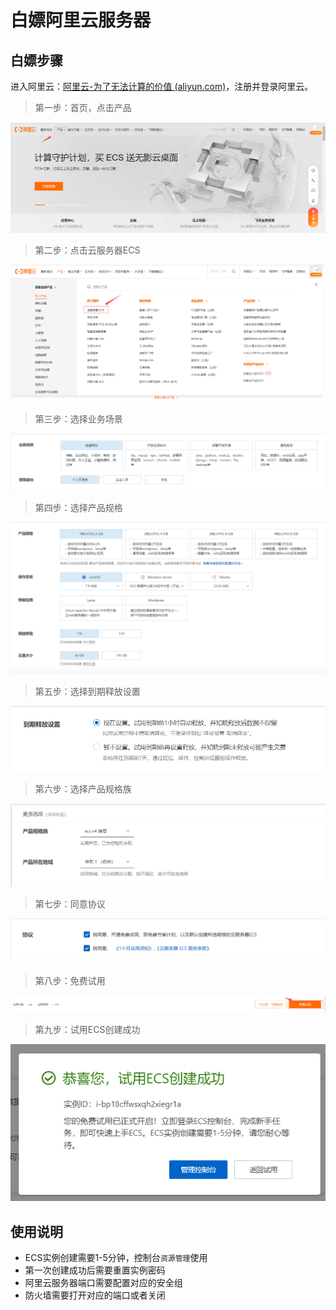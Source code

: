 # 白嫖阿里云服务器

## 白嫖步骤

进入阿里云：[阿里云-为了无法计算的价值 (aliyun.com)](https://www.aliyun.com/)，注册并登录阿里云。

> 第一步：首页，点击产品

![点击产品](.\images\点击产品.png)

> 第二步：点击云服务器ECS

![点击云服务器ECS](.\images\点击云服务器ECS.png)

> 第三步：选择业务场景

![业务场景](.\images\业务场景.png)

> 第四步：选择产品规格

![产品规格](.\images\产品规格.png)

> 第五步：选择到期释放设置

![到期释放设置](.\images\到期释放设置.png)

> 第六步：选择产品规格族

![产品规格族](.\images\产品规格族.png)

> 第七步：同意协议

![协议](.\images\协议.png)

> 第八步：免费试用

![免费试用](.\images\免费试用.png)

> 第九步：试用ECS创建成功

![试用ECS创建成功](.\images\试用ECS创建成功.png)

## 使用说明

- ECS实例创建需要1-5分钟，控制台`资源管理`使用
- 第一次创建成功后需要重置实例密码
- 阿里云服务器端口需要配置对应的安全组
- 防火墙需要打开对应的端口或者关闭
